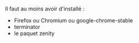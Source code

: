 Il faut au moins avoir d'installé :
- Firefox ou Chromium ou google-chrome-stable
- terminator
- le paquet zenity
